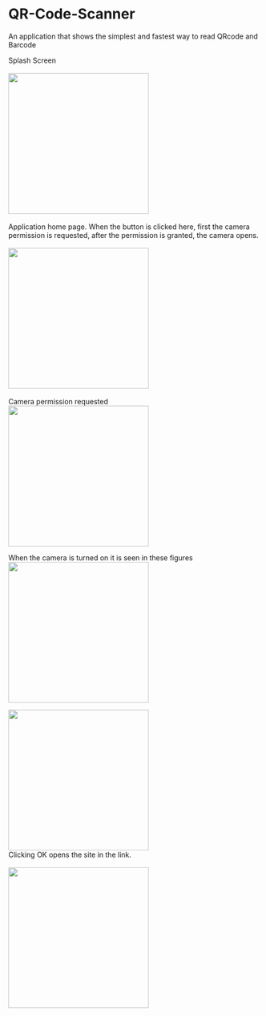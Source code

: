 # QR-Code-Scanner
An application that shows the simplest and fastest way to read QRcode and Barcode

Splash Screen<br><br>
  <img src="https://user-images.githubusercontent.com/67163842/196036353-6ddb32d4-2fdc-4259-8e7a-ea4990c06d83.jpg" width="280">
<br>
<br>
Application home page. When the button is clicked here, first the camera permission is requested, after the permission is granted, the camera opens.<br><br>
  <img src="https://user-images.githubusercontent.com/67163842/196036371-a672dc50-433d-4be4-a034-740a5316f1c3.jpg" width="280">
<br><br>
Camera permission requested<br>
  <img src="https://user-images.githubusercontent.com/67163842/196036614-1ab5ddd5-1d97-4cbf-b2a5-b9b02cec7792.jpg" width="280"><br>

When the camera is turned on it is seen in these figures<br>
  <img src="https://user-images.githubusercontent.com/67163842/196036492-ba8de943-82d4-46aa-a83a-6ce543a97d36.jpg" width="280"><br>


  <img src="https://user-images.githubusercontent.com/67163842/196036673-53769647-b7d6-440e-bf84-c28b7b4775ee.jpg" width="280"><br>
Clicking OK opens the site in the link.<br><br>
  <img src="https://user-images.githubusercontent.com/67163842/196036729-e7f8da0f-3b21-4eb3-b57e-61a506f9a8b8.jpg" width="280"><br>

